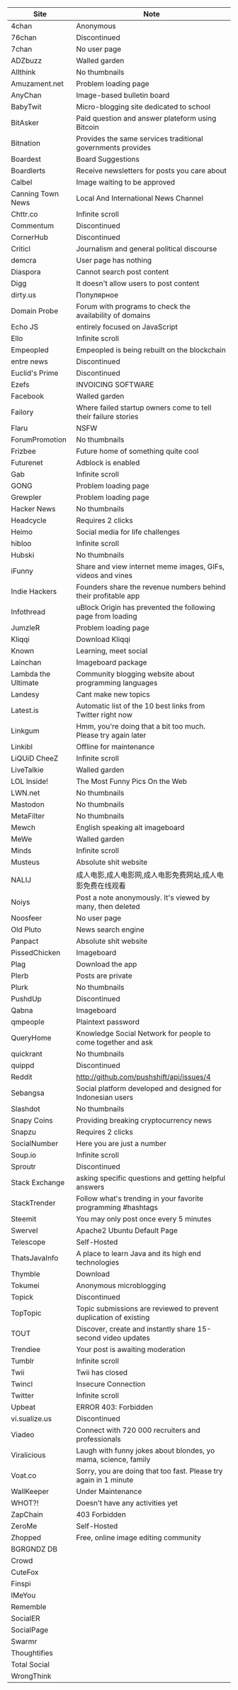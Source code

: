 Site | Note
-----|-----
4chan | Anonymous
76chan | Discontinued
7chan | No user page
ADZbuzz | Walled garden
Allthink | No thumbnails
Amuzament.net | Problem loading page
AnyChan | Image-based bulletin board
BabyTwit | Micro-blogging site dedicated to school
BitAsker | Paid question and answer plateform using Bitcoin
Bitnation | Provides the same services traditional governments provides
Boardest | Board Suggestions
Boardlerts | Receive newsletters for posts you care about
Calbel | Image waiting to be approved
Canning Town News | Local And International News Channel
Chttr.co | Infinite scroll
Commentum | Discontinued
CornerHub | Discontinued
Criticl | Journalism and general political discourse
demcra | User page has nothing
Diaspora | Cannot search post content
Digg | It doesn't allow users to post content
dirty.us | Популярное
Domain Probe | Forum with programs to check the availability of domains
Echo JS | entirely focused on JavaScript
Ello | Infinite scroll
Empeopled | Empeopled is being rebuilt on the blockchain
entre news | Discontinued
Euclid's Prime | Discontinued
Ezefs | INVOICING SOFTWARE
Facebook | Walled garden
Failory | Where failed startup owners come to tell their failure stories
Flaru | NSFW
ForumPromotion | No thumbnails
Frizbee | Future home of something quite cool
Futurenet | Adblock is enabled
Gab | Infinite scroll
GONG | Problem loading page
Grewpler | Problem loading page
Hacker News | No thumbnails
Headcycle | Requires 2 clicks
Heimo | Social media for life challenges
hibloo | Infinite scroll
Hubski | No thumbnails
iFunny | Share and view internet meme images, GIFs, videos and vines
Indie Hackers | Founders share the revenue numbers behind their profitable app
Infothread | uBlock Origin has prevented the following page from loading
JumzleR | Problem loading page
Kliqqi | Download Kliqqi
Known | Learning, meet social
Lainchan | Imageboard package
Lambda the Ultimate | Community blogging website about programming languages
Landesy | Cant make new topics
Latest.is | Automatic list of the 10 best links from Twitter right now
Linkgum | Hmm, you're doing that a bit too much. Please try again later
Linkibl | Offline for maintenance
LiQUiD CheeZ | Infinite scroll
LiveTalkie | Walled garden
LOL Inside! | The Most Funny Pics On the Web
LWN.net | No thumbnails
Mastodon | No thumbnails
MetaFilter | No thumbnails
Mewch | English speaking alt imageboard
MeWe | Walled garden
Minds | Infinite scroll
Musteus | Absolute shit website
NALIJ | 成人电影,成人电影网,成人电影免费网站,成人电影免费在线观看
Noiys | Post a note anonymously. It's viewed by many, then deleted
Noosfeer | No user page
Old Pluto | News search engine
Panpact | Absolute shit website
PissedChicken | Imageboard
Plag | Download the app
Plerb | Posts are private
Plurk | No thumbnails
PushdUp | Discontinued
Qabna | Imageboard
qmpeople | Plaintext password
QueryHome | Knowledge Social Network for people to come together and ask
quickrant | No thumbnails
quippd | Discontinued
Reddit | http://github.com/pushshift/api/issues/4
Sebangsa | Social platform developed and designed for Indonesian users
Slashdot | No thumbnails
Snapy Coins | Providing breaking cryptocurrency news
Snapzu | Requires 2 clicks
SocialNumber | Here you are just a number
Soup.io | Infinite scroll
Sproutr | Discontinued
Stack Exchange | asking specific questions and getting helpful answers
StackTrender | Follow what's trending in your favorite programming #hashtags
Steemit | You may only post once every 5 minutes
Swervel | Apache2 Ubuntu Default Page
Telescope | Self-Hosted
ThatsJavaInfo | A place to learn Java and its high end technologies
Thymble | Download
Tokumei | Anonymous microblogging
Topick | Discontinued
TopTopic | Topic submissions are reviewed to prevent duplication of existing
TOUT | Discover, create and instantly share 15-second video updates
Trendiee | Your post is awaiting moderation
Tumblr | Infinite scroll
Twii | Twii has closed
Twincl | Insecure Connection
Twitter | Infinite scroll
Upbeat | ERROR 403: Forbidden
vi.sualize.us | Discontinued
Viadeo | Connect with 720 000 recruiters and professionals
Viralicious | Laugh with funny jokes about blondes, yo mama, science, family
Voat.co | Sorry, you are doing that too fast. Please try again in 1 minute
WallKeeper | Under Maintenance
WHOT?! | Doesn't have any activities yet
ZapChain | 403 Forbidden
ZeroMe | Self-Hosted
Zhopped | Free, online image editing community
BGRGNDZ DB |
Crowd |
CuteFox |
Finspi |
IMeYou |
Rememble |
SocialER |
SocialPage |
Swarmr |
Thoughtifies |
Total Social |
WrongThink |
